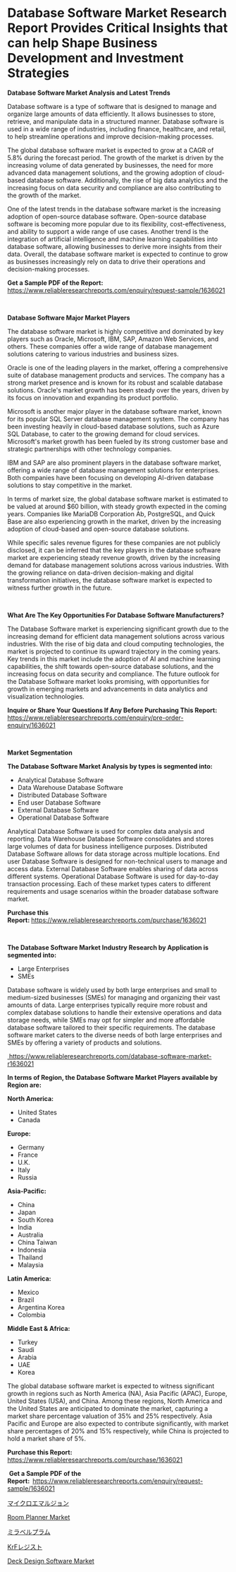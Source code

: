 <p><h1>Database Software Market Research Report Provides Critical Insights that can help Shape Business Development and Investment Strategies</h1></p><p><strong>Database Software Market Analysis and Latest Trends</strong></p>
<p><p>Database software is a type of software that is designed to manage and organize large amounts of data efficiently. It allows businesses to store, retrieve, and manipulate data in a structured manner. Database software is used in a wide range of industries, including finance, healthcare, and retail, to help streamline operations and improve decision-making processes.</p><p>The global database software market is expected to grow at a CAGR of 5.8% during the forecast period. The growth of the market is driven by the increasing volume of data generated by businesses, the need for more advanced data management solutions, and the growing adoption of cloud-based database software. Additionally, the rise of big data analytics and the increasing focus on data security and compliance are also contributing to the growth of the market.</p><p>One of the latest trends in the database software market is the increasing adoption of open-source database software. Open-source database software is becoming more popular due to its flexibility, cost-effectiveness, and ability to support a wide range of use cases. Another trend is the integration of artificial intelligence and machine learning capabilities into database software, allowing businesses to derive more insights from their data. Overall, the database software market is expected to continue to grow as businesses increasingly rely on data to drive their operations and decision-making processes.</p></p>
<p><strong>Get a Sample PDF of the Report:&nbsp;</strong> <a href="https://www.reliableresearchreports.com/enquiry/request-sample/1636021">https://www.reliableresearchreports.com/enquiry/request-sample/1636021</a></p>
<p>&nbsp;</p>
<p><strong>Database Software Major Market Players</strong></p>
<p><p>The database software market is highly competitive and dominated by key players such as Oracle, Microsoft, IBM, SAP, Amazon Web Services, and others. These companies offer a wide range of database management solutions catering to various industries and business sizes.</p><p>Oracle is one of the leading players in the market, offering a comprehensive suite of database management products and services. The company has a strong market presence and is known for its robust and scalable database solutions. Oracle's market growth has been steady over the years, driven by its focus on innovation and expanding its product portfolio.</p><p>Microsoft is another major player in the database software market, known for its popular SQL Server database management system. The company has been investing heavily in cloud-based database solutions, such as Azure SQL Database, to cater to the growing demand for cloud services. Microsoft's market growth has been fueled by its strong customer base and strategic partnerships with other technology companies.</p><p>IBM and SAP are also prominent players in the database software market, offering a wide range of database management solutions for enterprises. Both companies have been focusing on developing AI-driven database solutions to stay competitive in the market.</p><p>In terms of market size, the global database software market is estimated to be valued at around $60 billion, with steady growth expected in the coming years. Companies like MariaDB Corporation Ab, PostgreSQL, and Quick Base are also experiencing growth in the market, driven by the increasing adoption of cloud-based and open-source database solutions.</p><p>While specific sales revenue figures for these companies are not publicly disclosed, it can be inferred that the key players in the database software market are experiencing steady revenue growth, driven by the increasing demand for database management solutions across various industries. With the growing reliance on data-driven decision-making and digital transformation initiatives, the database software market is expected to witness further growth in the future.</p></p>
<p>&nbsp;</p>
<p><strong>What Are The Key Opportunities For Database Software Manufacturers?</strong></p>
<p><p>The Database Software market is experiencing significant growth due to the increasing demand for efficient data management solutions across various industries. With the rise of big data and cloud computing technologies, the market is projected to continue its upward trajectory in the coming years. Key trends in this market include the adoption of AI and machine learning capabilities, the shift towards open-source database solutions, and the increasing focus on data security and compliance. The future outlook for the Database Software market looks promising, with opportunities for growth in emerging markets and advancements in data analytics and visualization technologies.</p></p>
<p><strong>Inquire or Share Your Questions If Any Before Purchasing This Report:</strong> <a href="https://www.reliableresearchreports.com/enquiry/pre-order-enquiry/1636021">https://www.reliableresearchreports.com/enquiry/pre-order-enquiry/1636021</a></p>
<p>&nbsp;</p>
<p><strong>Market Segmentation</strong></p>
<p><strong>The Database Software Market Analysis by types is segmented into:</strong></p>
<p><ul><li>Analytical Database Software</li><li>Data Warehouse Database Software</li><li>Distributed Database Software</li><li>End user Database Software</li><li>External Database Software</li><li>Operational Database Software</li></ul></p>
<p><p>Analytical Database Software is used for complex data analysis and reporting. Data Warehouse Database Software consolidates and stores large volumes of data for business intelligence purposes. Distributed Database Software allows for data storage across multiple locations. End user Database Software is designed for non-technical users to manage and access data. External Database Software enables sharing of data across different systems. Operational Database Software is used for day-to-day transaction processing. Each of these market types caters to different requirements and usage scenarios within the broader database software market.</p></p>
<p><strong>Purchase this Report:&nbsp;</strong><a href="https://www.reliableresearchreports.com/purchase/1636021">https://www.reliableresearchreports.com/purchase/1636021</a></p>
<p>&nbsp;</p>
<p><strong>The Database Software Market Industry Research by Application is segmented into:</strong></p>
<p><ul><li>Large Enterprises</li><li>SMEs</li></ul></p>
<p><p>Database software is widely used by both large enterprises and small to medium-sized businesses (SMEs) for managing and organizing their vast amounts of data. Large enterprises typically require more robust and complex database solutions to handle their extensive operations and data storage needs, while SMEs may opt for simpler and more affordable database software tailored to their specific requirements. The database software market caters to the diverse needs of both large enterprises and SMEs by offering a variety of products and solutions.</p></p>
<p><a href="https://www.reliableresearchreports.com/database-software-market-r1636021">&nbsp;https://www.reliableresearchreports.com/database-software-market-r1636021</a></p>
<p><strong>In terms of Region, the Database Software Market Players available by Region are:</strong></p>
<p>
    <p> <strong> North America: </strong>
        <ul>
            <li>United States</li>
            <li>Canada</li>
        </ul>
        </p> 
    <p> <strong> Europe: </strong>
        <ul>
            <li>Germany</li>
            <li>France</li>
            <li>U.K.</li>
            <li>Italy</li>
            <li>Russia</li>
        </ul>
        </p> 
    <p> <strong> Asia-Pacific: </strong>
        <ul>
            <li>China</li>
            <li>Japan</li>
            <li>South Korea</li>
            <li>India</li>
            <li>Australia</li>
            <li>China Taiwan</li>
            <li>Indonesia</li>
            <li>Thailand</li>
            <li>Malaysia</li>
        </ul>
        </p> 
    <p> <strong> Latin America: </strong>
        <ul>
            <li>Mexico</li>
            <li>Brazil</li>
            <li>Argentina Korea</li>
            <li>Colombia</li>
        </ul>
        </p> 
    <p> <strong> Middle East & Africa: </strong>
        <ul>
            <li>Turkey</li>
            <li>Saudi</li>
            <li>Arabia</li>
            <li>UAE</li>
            <li>Korea</li>
        </ul>
    </p>
    </p>
<p><p>The global database software market is expected to witness significant growth in regions such as North America (NA), Asia Pacific (APAC), Europe, United States (USA), and China. Among these regions, North America and the United States are anticipated to dominate the market, capturing a market share percentage valuation of 35% and 25% respectively. Asia Pacific and Europe are also expected to contribute significantly, with market share percentages of 20% and 15% respectively, while China is projected to hold a market share of 5%.</p></p>
<p><strong>Purchase this Report: </strong><a href="https://www.reliableresearchreports.com/purchase/1636021">https://www.reliableresearchreports.com/purchase/1636021</a></p>
<p>&nbsp;<strong>Get a Sample PDF of the Report:&nbsp;&nbsp;</strong><a href="https://www.reliableresearchreports.com/enquiry/request-sample/1636021">https://www.reliableresearchreports.com/enquiry/request-sample/1636021</a></p>
<p><strong></strong></p>
<p><p><a href="https://medium.com/@barbarakss89/%E3%83%9E%E3%82%A4%E3%82%AF%E3%83%AD%E3%82%A8%E3%83%9E%E3%83%AB%E3%82%B8%E3%83%A7%E3%83%B3%E5%B8%82%E5%A0%B4%E3%81%AE%E3%82%B5%E3%82%A4%E3%82%BA%E3%81%A8%E3%82%B7%E3%82%A7%E3%82%A2%E5%88%86%E6%9E%90-%E6%88%90%E9%95%B7%E3%83%88%E3%83%AC%E3%83%B3%E3%83%89%E3%81%8A%E3%82%88%E3%81%B32024%E5%B9%B4%E3%81%8B%E3%82%892031%E5%B9%B4%E3%81%BE%E3%81%A7%E3%81%AE%E4%BA%88%E6%B8%AC-901a0133931b">マイクロエマルジョン</a></p><p><a href="https://github.com/dx0328/Market-Research-Report-List-4/blob/main/room-planner-market.md">Room Planner Market</a></p><p><a href="https://medium.com/@deonboer2023/%E3%83%9F%E3%83%A9%E3%83%99%E3%83%AB%E3%83%97%E3%83%A9%E3%83%A0%E3%81%AE%E5%B8%82%E5%A0%B4%E8%A6%8F%E6%A8%A1-%E3%82%B7%E3%82%A7%E3%82%A2-%E3%83%88%E3%83%AC%E3%83%B3%E3%83%89%E5%88%86%E6%9E%90%E3%83%AC%E3%83%9D%E3%83%BC%E3%83%88-%E3%82%A8%E3%83%B3%E3%83%89%E3%83%A6%E3%83%BC%E3%82%B9-%E9%A3%9F%E5%93%81-%E9%A3%B2%E6%96%99-%E5%8C%BB%E8%96%AC%E5%93%81-%E5%8C%96%E7%B2%A7%E5%93%81-%E3%83%91%E3%83%BC%E3%82%BD%E3%83%8A%E3%83%AB%E3%82%B1%E3%82%A2-%E3%81%9D%E3%81%AE%E4%BB%96-%E5%8E%9F%E6%96%99%E5%88%A5-%E3%81%9D%E3%81%97%E3%81%A62031%E5%B9%B4%E3%81%BE%E3%81%A7%E3%81%AE%E4%BA%88%E6%B8%AC-c8b3521829ac">ミラベルプラム</a></p><p><a href="https://github.com/NikitaBruen/Market-Research-Report-List-2/blob/main/223229468523.md">KrFレジスト</a></p><p><a href="https://github.com/Glendatilghmankmgz0rbhwpy/Market-Research-Report-List-4/blob/main/deck-design-software-market.md">Deck Design Software Market</a></p></p>